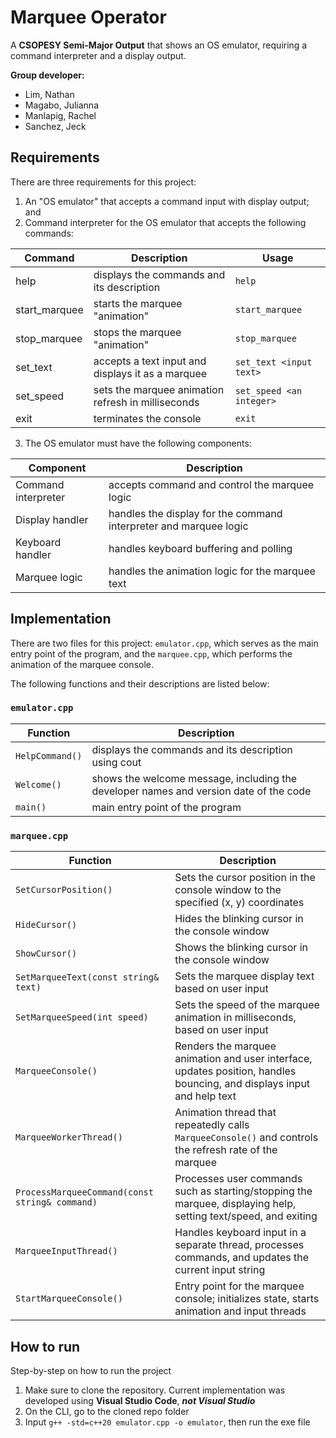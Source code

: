 # Marquee Operator

A **CSOPESY Semi-Major Output** that shows an OS emulator, requiring a command interpreter and a display output.

**Group developer:** 
- Lim, Nathan
- Magabo, Julianna
- Manlapig, Rachel
- Sanchez, Jeck

## Requirements

There are three requirements for this project:
1. An "OS emulator" that accepts a command input with display output; and
2. Command interpreter for the OS emulator that accepts the following commands:

| Command | Description | Usage |
| --- | --- | --- |
| help | displays the commands and its description | `help` |
| start_marquee | starts the marquee "animation" | `start_marquee` |
| stop_marquee | stops the marquee "animation" | `stop_marquee` |
| set_text | accepts a text input and displays it as a marquee | `set_text <input text>` |
| set_speed | sets the marquee animation refresh in milliseconds | `set_speed <an integer>` |
| exit | terminates the console | `exit` |

3. The OS emulator must have the following components:

| Component | Description |
| --- | --- |
| Command interpreter | accepts command and control the marquee logic |
| Display handler | handles the display for the command interpreter and marquee logic |
| Keyboard handler | handles keyboard buffering and polling |
| Marquee logic | handles the animation logic for the marquee text |

## Implementation

There are two files for this project: `emulator.cpp`, which serves as the main entry point of the program, and the `marquee.cpp`, which performs the animation of the marquee console.

The following functions and their descriptions are listed below:

### `emulator.cpp`

| Function | Description |
| --- | --- |
| `HelpCommand()` | displays the commands and its description using cout |
| `Welcome()` | shows the welcome message, including the developer names and version date of the code |
| `main()` | main entry point of the program | 

### `marquee.cpp`

| Function | Description |
| --- | --- |
| `SetCursorPosition()` | Sets the cursor position in the console window to the specified (x, y) coordinates |
| `HideCursor()` | Hides the blinking cursor in the console window |
| `ShowCursor()` | Shows the blinking cursor in the console window |
| `SetMarqueeText(const string& text)` | Sets the marquee display text based on user input |
| `SetMarqueeSpeed(int speed)` | Sets the speed of the marquee animation in milliseconds, based on user input |
| `MarqueeConsole()` | Renders the marquee animation and user interface, updates position, handles bouncing, and displays input and help text |
| `MarqueeWorkerThread()` | Animation thread that repeatedly calls `MarqueeConsole()` and controls the refresh rate of the marquee |
| `ProcessMarqueeCommand(const string& command)` | Processes user commands such as starting/stopping the marquee, displaying help, setting text/speed, and exiting |
| `MarqueeInputThread()` | Handles keyboard input in a separate thread, processes commands, and updates the current input string |
| `StartMarqueeConsole()` |  Entry point for the marquee console; initializes state, starts animation and input threads |

## How to run 

Step-by-step on how to run the project

1. Make sure to clone the repository. Current implementation was developed using **Visual Studio Code**, ***not Visual Studio***  
2. On the CLI, go to the cloned repo folder
3. Input `g++ -std=c++20 emulator.cpp -o emulator`, then run the exe file
